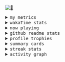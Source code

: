 [![🐙](https://hits.seeyoufarm.com/api/count/incr/badge.svg?url=https%3A%2F%2Fgithub.com%2Fktnkk%2Fhit-counter&count_bg=%23070707&title_bg=%23070707&icon=&icon_color=%23E7E7E7&title=visitors&edge_flat=true)](https://hits.seeyoufarm.com)

<details>
  <summary> <samp>my metrics</samp></summary>
  
  <br>
  
 ![🐳](https://github.com/kkhys/kkhys/blob/main/github-metrics.svg)
  
  ***
</details>

<details>
  <summary> <samp>wakaTime stats</samp></summary>
  
  <br>
  
<!--START_SECTION:waka-->
![Code Time](http://img.shields.io/badge/Code%20Time-2%2C551%20hrs%2033%20mins-blue)

**🐱 My GitHub Data** 

> 📦 5.0 MB Used in GitHub's Storage 
 > 
> 🏆 385 Contributions in the Year 2024
 > 
> 💼 Opted to Hire
 > 
> 📜 9 Public Repositories 
 > 
> 🔑 23 Private Repositories 
 > 
**I'm an Early 🐤** 

```text
🌞 Morning                4770 commits        █████████░░░░░░░░░░░░░░░░   35.56 % 
🌆 Daytime                2873 commits        █████░░░░░░░░░░░░░░░░░░░░   21.42 % 
🌃 Evening                4384 commits        ████████░░░░░░░░░░░░░░░░░   32.68 % 
🌙 Night                  1386 commits        ███░░░░░░░░░░░░░░░░░░░░░░   10.33 % 
```
📅 **I'm Most Productive on Monday** 

```text
Monday                   2078 commits        ████░░░░░░░░░░░░░░░░░░░░░   15.49 % 
Tuesday                  1970 commits        ████░░░░░░░░░░░░░░░░░░░░░   14.69 % 
Wednesday                1939 commits        ████░░░░░░░░░░░░░░░░░░░░░   14.46 % 
Thursday                 1912 commits        ████░░░░░░░░░░░░░░░░░░░░░   14.25 % 
Friday                   1917 commits        ████░░░░░░░░░░░░░░░░░░░░░   14.29 % 
Saturday                 1779 commits        ███░░░░░░░░░░░░░░░░░░░░░░   13.26 % 
Sunday                   1818 commits        ███░░░░░░░░░░░░░░░░░░░░░░   13.55 % 
```


📊 **This Week I Spent My Time On** 

```text
🕑︎ Time Zone: Asia/Tokyo

💬 Programming Languages: 
Other                    43 hrs 24 mins      ██████████████████░░░░░░░   70.15 % 
Java                     7 hrs 10 mins       ███░░░░░░░░░░░░░░░░░░░░░░   11.61 % 
TypeScript               3 hrs 47 mins       ██░░░░░░░░░░░░░░░░░░░░░░░   06.14 % 
MDX                      2 hrs 31 mins       █░░░░░░░░░░░░░░░░░░░░░░░░   04.09 % 
HTML                     1 hr 30 mins        █░░░░░░░░░░░░░░░░░░░░░░░░   02.43 % 

🔥 Editors: 
Chrome                   43 hrs 24 mins      ██████████████████░░░░░░░   70.15 % 
Intellijidea             12 hrs              █████░░░░░░░░░░░░░░░░░░░░   19.41 % 
WebStorm                 6 hrs 27 mins       ███░░░░░░░░░░░░░░░░░░░░░░   10.45 % 

💻 Operating System: 
Mac                      61 hrs 52 mins      █████████████████████████   100.00 % 
```


 Last Updated on 2024/01/31 18:44:12 UTC
<!--END_SECTION:waka-->
  
  ***
</details>


<details>
  <summary> <samp>now playing</samp></summary>
  
  <br>
 
 [![🐟](https://spotify-github-profile.vercel.app/api/view?uid=31ryofms4dnv7mrohhepo4c4zgqu&cover_image=true&theme=default&show_offline=false&background_color=121212&bar_color=53b14f&bar_color_cover=false)](https://open.spotify.com/user/31ryofms4dnv7mrohhepo4c4zgqu)
  
  ***
</details>

<details>
  <summary> <samp>github readme stats</samp></summary>
  
  <br>
  
 <p align="left"> 
  <img alt="🐠" src="https://github-readme-stats.vercel.app/api?username=kkhys&count_private=true&show_icons=true&theme=dark&include_all_commits=true" />
  <img alt="🐟" src="https://github-readme-stats.vercel.app/api/top-langs/?username=kkhys&layout=compact&theme=dark&langs_count=10&hide=HTML,CSS,SCSS" />
</p>
  
  ***
</details>

<details>
  <summary> <samp>profile trophies</samp></summary>
  
  <br>
  
  [![🐬](https://github-profile-trophy.vercel.app/?username=kkhys&rank=SECRET,SSS,SS,S,AAA,AA,A&theme=darkhub&row=1&margin-w=10&no-bg=true)](https://github.com/ryo-ma/github-profile-trophy)
  
  ***
</details>

<details>
  <summary> <samp>summary cards</samp></summary>
  
  <br>
  
  ![🐋](https://github-profile-summary-cards.vercel.app/api/cards/profile-details?username=kkhys&theme=github_dark)
  ![🦑](https://github-profile-summary-cards.vercel.app/api/cards/repos-per-language?username=kkhys&theme=github_dark)
  ![🦭](https://github-profile-summary-cards.vercel.app/api/cards/most-commit-language?username=kkhys&theme=github_dark)
  ![🦀](https://github-profile-summary-cards.vercel.app/api/cards/stats?username=kkhys&theme=github_dark)
  ![🦈](https://github-profile-summary-cards.vercel.app/api/cards/productive-time?username=kkhys&theme=github_dark)
  
  ***
</details>

<details>
  <summary> <samp>streak stats</samp></summary>
  
  <br>
  
  [![🐠](http://github-readme-streak-stats.herokuapp.com?user=kkhys&theme=dark)](https://git.io/streak-stats)
  
  ***
</details>

<details>
  <summary> <samp>activity graph</samp></summary>
  
  <br>
  
  [![🐡](https://github-readme-activity-graph.vercel.app/graph?username=kkhys&theme=xcode)](https://github.com/ashutosh00710/github-readme-activity-graph)
  
  ***
</details>
